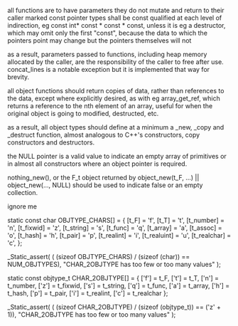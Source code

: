 all functions are to have parameters they do not mutate and return to their caller marked const
pointer types shall be const qualified at each level of indirection, eg const int* const * const * const, unless it is eg a destructor, which may omit only the first "const", because the data to which the pointers point may change but the pointers themselves will not

as a result, parameters passed to functions, including heap memory allocated by the caller, are the responsibility of the caller to free after use.
concat_lines is a notable exception but it is implemented that way for brevity.

all object functions should return copies of data, rather than references to the data, except where explicitly desired, as with eg array_get_ref, which returns a reference to the nth element of an array, useful for when the original object is going to modified, destructed, etc.

as a result, all object types should define at a minimum a _new, _copy and _destruct function, almost analogous to C++'s constructors, copy constructors and destructors.

the NULL pointer is a valid value to indicate an empty array of primitives or in almost all constructors where an object pointer is required.

nothing_new(), or the F_t object returned by object_new(t_F, ...) || object_new(..., NULL) should be used to indicate false or an empty collection.

ignore me

static const char OBJTYPE_CHARS[] = {
  [t_F]        = 'f',
  [t_T]        = 't',
  [t_number]   = 'n',
  [t_fixwid]   = 'z',
  [t_string]   = 's',
  [t_func]     = 'q',
  [t_array]    = 'a',
  [t_assoc]    = 'o',
  [t_hash]     = 'h',
  [t_pair]     = 'p',
  [t_realint]  = 'i',
  [t_realuint] = 'u',
  [t_realchar] = 'c',
};

_Static_assert(
  ( (sizeof OBJTYPE_CHARS) / (sizeof (char)) == NUM_OBJTYPES),
  "CHAR_2OBJTYPE has too few or too many values"
);

static const objtype_t CHAR_2OBJTYPE[] = {
  ['f'] = t_F,
  ['t'] = t_T,
  ['n'] = t_number,
  ['z'] = t_fixwid,
  ['s'] = t_string,
  ['q'] = t_func,
  ['a'] = t_array,
  ['h'] = t_hash,
  ['p'] = t_pair,
  ['i'] = t_realint,
  ['c'] = t_realchar
};

_Static_assert(
  ( (sizeof CHAR_2OBJTYPE) / (sizeof (objtype_t)) == ('z' + 1)),
  "CHAR_2OBJTYPE has too few or too many values"
);